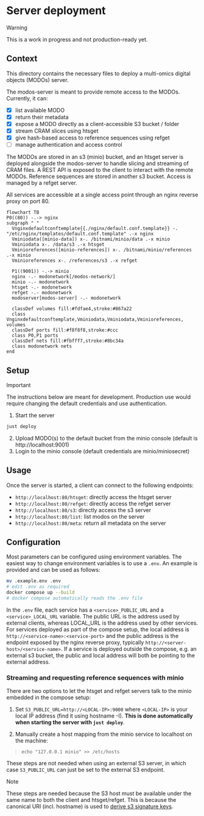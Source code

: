# Server deployment

> [!WARNING]
> This is a work in progress and not production-ready yet.

## Context

This directory contains the necessary files to deploy a multi-omics digital objects (MODOs) server.

The modos-server is meant to provide remote access to the MODOs. Currently, it can:

- [x] list available MODO
- [x] return their metadata
- [x] expose a MODO directly as a client-accessible S3 bucket / folder
- [x] stream CRAM slices using htsget
- [x] give hash-based access to reference sequences using refget
- [ ] manage authentication and access control

The MODOs are stored in an s3 (minio) bucket, and an htsget server is deployed alongside the modos-server to handle slicing and streaming of CRAM files. A REST API is exposed to the client to interact with the remote MODOs. Reference sequences are stored in another s3 bucket. Access is managed by a refget server.

All services are accessible at a single access point through an nginx reverse proxy on port 80.

```mermaid
flowchart TB
P0((80)) -.-> nginx
subgraph " "
  Vnginxdefaultconftemplate{{./nginx/default.conf.template}} -. "/etc/nginx/templates/default.conf.template" .-x nginx
  Vminiodata([minio-data]) x-. /bitnami/minio/data .-x minio
  Vminiodata x-. /data/s3 .-x htsget
  Vminioreferences([minio-references]) x-. /bitnami/minio/references .-x minio
  Vminioreferences x-. /references/s3 .-x refget

  P1((9001)) -.-> minio
  nginx -.- modonetwork[/modos-network/]
  minio -.- modonetwork
  htsget -.- modonetwork
  refget -.- modonetwork
  modoserver[modos-server] -.- modonetwork

  classDef volumes fill:#fdfae4,stroke:#867a22
  class Vnginxdefaultconftemplate,Vminiodata,Vminiodata,Vminioreferences, volumes
  classDef ports fill:#f8f8f8,stroke:#ccc
  class P0,P1 ports
  classDef nets fill:#fbfff7,stroke:#8bc34a
  class modonetwork nets
end

```

## Setup

> [!IMPORTANT]
> The instructions below are meant for development.
> Production use would require changing the default
> credentials and use authentication.

1. Start the server

```sh
just deploy
```

2. Upload MODO(s) to the default bucket from the minio console (default is http://localhost:9001)
3. Login to the minio console (default credentials are minio/miniosecret)

## Usage

Once the server is started, a client can connect to the following endpoints:

- `http://localhost:80/htsget`: directly access the htsget server
- `http://localhost:80/refget`: directly access the refget server
- `http://localhost:80/s3`: directly access the s3 server
- `http://localhost:80/list`: list modos on the server
- `http://localhost:80/meta`: return all metadata on the server

## Configuration

Most parameters can be configured using environment variables.
The easiest way to change environment variables is to use a `.env`. An example is provided and can be used as follows:

```sh
mv .example.env .env
# edit .env as required
docker compose up --build
# docker compose automatically reads the .env file
```

In the `.env` file, each service has a `<service>_PUBLIC_URL` and a `<service>_LOCAL_URL` variable. The public URL is the address used by external clients, whereas LOCAL_URL is the address used by other services. For services deployed as part of the compose setup, the local address is `http://<service-name>:<service-port>` and the public address is the endpoint exposed by the nginx reverse proxy, typically `http://<server-host>/<service-name>`. If a service is deployed outside the compose, e.g. an external s3 bucket, the public and local address will both be pointing to the external address.

### Streaming and requesting reference sequences with minio

There are two options to let the htsget and refget servers talk to the minio embedded in the compose setup:

1. Set `S3_PUBLIC_URL=http://<LOCAL-IP>:9000` where `<LOCAL-IP>` is your local IP address (find it using hostname -I). **This is done automatically when starting the server with `just deploy`**.

2. Manually create a host mapping from the minio service to localhost on the machine:
> `echo "127.0.0.1 minio" >> /etc/hosts`


These steps are not needed when using an external S3 server, in which case `S3_PUBLIC_URL` can just be set to the external S3 endpoint.

> [!NOTE]
> These steps are needed because the S3 host must be available under the same name to both the client and htsget/refget. This is because the canonical URI (incl. hostname) is used to [derive s3 signature keys](https://docs.aws.amazon.com/IAM/latest/UserGuide/create-signed-request.html).
